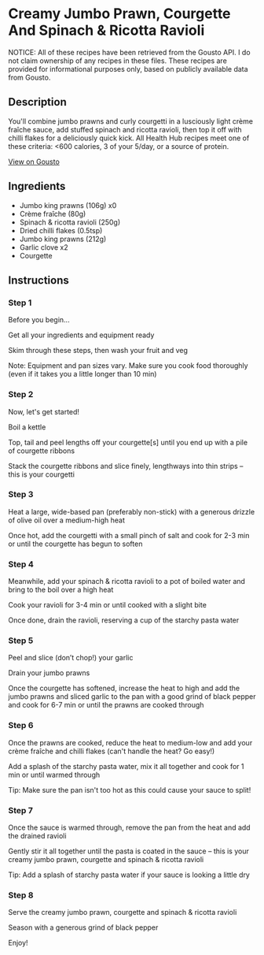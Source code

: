 # Creamy Jumbo Prawn, Courgette And Spinach & Ricotta Ravioli

NOTICE: All of these recipes have been retrieved from the Gousto API. I do not claim ownership of any recipes in these files. These recipes are provided for informational purposes only, based on publicly available data from Gousto.

## Description

You'll combine jumbo prawns and curly courgetti in a lusciously light crème fraîche sauce, add stuffed spinach and ricotta ravioli, then top it off with chilli flakes for a deliciously quick kick. All Health Hub recipes meet one of these criteria: <600 calories, 3 of your 5/day, or a source of protein.

[View on Gousto](https://www.gousto.co.uk/recipes/cookbook/creamy-prawn-courgette-sauce-with-spinach-and-ricotta-ravioli)

## Ingredients

- Jumbo king prawns (106g) x0
- Crème fraîche (80g)
- Spinach & ricotta ravioli (250g)
- Dried chilli flakes (0.5tsp)
- Jumbo king prawns (212g)
- Garlic clove x2
- Courgette

## Instructions


### Step 1

Before you begin...

Get all your ingredients and equipment ready

Skim through these steps, then wash your fruit and veg

Note: Equipment and pan sizes vary. Make sure you cook food thoroughly (even if it takes you a little longer than 10 min)


### Step 2

Now, let's get started!

Boil a kettle

Top, tail and peel lengths off your courgette[s] until you end up with a pile of courgette ribbons

Stack the courgette ribbons and slice finely, lengthways into thin strips – this is your courgetti


### Step 3

Heat a large, wide-based pan (preferably non-stick) with a generous drizzle of olive oil over a medium-high heat

Once hot, add the courgetti with a small pinch of salt and cook for 2-3 min or until the courgette has begun to soften


### Step 4

Meanwhile, add your spinach & ricotta ravioli to a pot of boiled water and bring to the boil over a high heat

Cook your ravioli for 3-4 min or until cooked with a slight bite

Once done, drain the ravioli, reserving a cup of the starchy pasta water


### Step 5

Peel and slice (don’t chop!) your garlic

Drain your jumbo prawns

Once the courgette has softened, increase the heat to high and add the jumbo prawns and sliced garlic to the pan with a good grind of black pepper and cook for 6-7 min or until the prawns are cooked through


### Step 6

Once the prawns are cooked, reduce the heat to medium-low and add your crème fraîche and chilli flakes (can't handle the heat? Go easy!)

Add a splash of the starchy pasta water, mix it all together and cook for 1 min or until warmed through

Tip: Make sure the pan isn't too hot as this could cause your sauce to split!


### Step 7

Once the sauce is warmed through, remove the pan from the heat and add the drained ravioli

Gently stir it all together until the pasta is coated in the sauce – this is your creamy jumbo prawn, courgette and spinach & ricotta ravioli

Tip: Add a splash of starchy pasta water if your sauce is looking a little dry

### Step 8

Serve the creamy jumbo prawn, courgette and spinach & ricotta ravioli

Season with a generous grind of black pepper

Enjoy!

